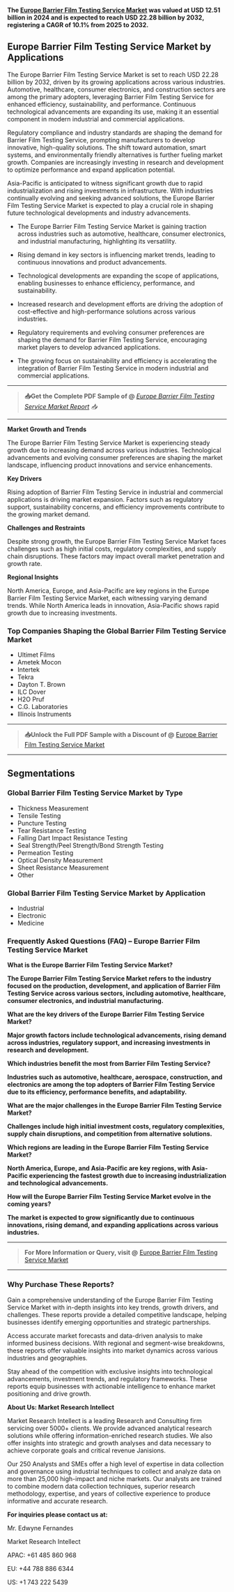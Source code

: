 <p><strong>The <a href="https://www.marketresearchintellect.com/download-sample/?rid=1033860&amp;utm_source=Pulse-April-Europe&amp;utm_medium=852">Europe Barrier Film Testing Service Market</a> was valued at USD 12.51 billion in 2024 and is expected to reach USD 22.28 billion by 2032, registering a CAGR of 10.1% from 2025 to 2032.</strong></p><h2>Europe Barrier Film Testing Service Market by Applications&nbsp;</h2><p><p>The Europe Barrier Film Testing Service Market is set to reach USD 22.28 billion by 2032, driven by its growing applications across various industries. Automotive, healthcare, consumer electronics, and construction sectors are among the primary adopters, leveraging Barrier Film Testing Service for enhanced efficiency, sustainability, and performance. Continuous technological advancements are expanding its use, making it an essential component in modern industrial and commercial applications.</p><p>Regulatory compliance and industry standards are shaping the demand for Barrier Film Testing Service, prompting manufacturers to develop innovative, high-quality solutions. The shift toward automation, smart systems, and environmentally friendly alternatives is further fueling market growth. Companies are increasingly investing in research and development to optimize performance and expand application potential.</p><p>Asia-Pacific is anticipated to witness significant growth due to rapid industrialization and rising investments in infrastructure. With industries continually evolving and seeking advanced solutions, the Europe Barrier Film Testing Service Market is expected to play a crucial role in shaping future technological developments and industry advancements.</p></p><ul><li><p>The Europe Barrier Film Testing Service Market is gaining traction across industries such as automotive, healthcare, consumer electronics, and industrial manufacturing, highlighting its versatility.</p></li><li><p>Rising demand in key sectors is influencing market trends, leading to continuous innovations and product advancements.</p></li><li><p>Technological developments are expanding the scope of applications, enabling businesses to enhance efficiency, performance, and sustainability.</p></li><li><p>Increased research and development efforts are driving the adoption of cost-effective and high-performance solutions across various industries.</p></li><li><p>Regulatory requirements and evolving consumer preferences are shaping the demand for Barrier Film Testing Service, encouraging market players to develop advanced applications.</p></li><li><p>The growing focus on sustainability and efficiency is accelerating the integration of Barrier Film Testing Service in modern industrial and commercial applications.</p></li></ul><hr /><blockquote><p><strong><span class="font-[700]">📥Get the Complete PDF Sample of @ </span></strong><em><span class="font-[700]"><a href="https://www.marketresearchintellect.com/download-sample/?rid=1033860&amp;utm_source=Pulse-April-Europe&amp;utm_medium=852" target="_blank" data-tracking-control-name="article-ssr-frontend-pulse_little-text-block" data-tracking-will-navigate="" data-test-link="">Europe Barrier Film Testing Service Market Report</a>&nbsp;📥</span></em></p></blockquote><hr /><p class="" data-start="77" data-end="360"><strong data-start="77" data-end="105">Market Growth and Trends</strong></p><p class="" data-start="77" data-end="360">The Europe Barrier Film Testing Service Market is experiencing steady growth due to increasing demand across various industries. Technological advancements and evolving consumer preferences are shaping the market landscape, influencing product innovations and service enhancements.</p><p class="" data-start="362" data-end="606"><strong data-start="362" data-end="377">Key Drivers</strong></p><p class="" data-start="362" data-end="606">Rising adoption of Barrier Film Testing Service in industrial and commercial applications is driving market expansion. Factors such as regulatory support, sustainability concerns, and efficiency improvements contribute to the growing market demand.</p><p class="" data-start="608" data-end="849"><strong data-start="608" data-end="637">Challenges and Restraints</strong></p><p class="" data-start="608" data-end="849">Despite strong growth, the Europe Barrier Film Testing Service Market faces challenges such as high initial costs, regulatory complexities, and supply chain disruptions. These factors may impact overall market penetration and growth rate.</p><p class="" data-start="851" data-end="1095"><strong data-start="851" data-end="872">Regional Insights</strong></p><p class="" data-start="851" data-end="1095">North America, Europe, and Asia-Pacific are key regions in the Europe Barrier Film Testing Service Market, each witnessing varying demand trends. While North America leads in innovation, Asia-Pacific shows rapid growth due to increasing investments.</p><p><h3>Top Companies Shaping the Global Barrier Film Testing Service Market </h3><ul><li>Ultimet Films</li><li>Ametek Mocon</li><li>Intertek</li><li>Tekra</li><li>Dayton T. Brown</li><li>ILC Dover</li><li>H2O Pruf</li><li>C.G. Laboratories</li><li>Illinois Instruments</li></ul></p><hr /><blockquote><p><strong>📥Unlock the Full PDF Sample with a Discount of @</strong> <a href="https://www.marketresearchintellect.com/ask-for-discount/?rid=1033860&amp;utm_source=Pulse-April-Europe&amp;utm_medium=852">Europe Barrier Film Testing Service Market</a></p></blockquote><hr /><p><h2>Segmentations</h2><h3>Global Barrier Film Testing Service Market by Type</h3><ul><li>Thickness Measurement</li><li>Tensile Testing</li><li>Puncture Testing</li><li>Tear Resistance Testing</li><li>Falling Dart Impact Resistance Testing</li><li>Seal Strength/Peel Strength/Bond Strength Testing</li><li>Permeation Testing</li><li>Optical Density Measurement</li><li>Sheet Resistance Measurement</li><li>Other</li></ul><h3>Global Barrier Film Testing Service Market by Application</h3><ul><li>Industrial</li><li>Electronic</li><li>Medicine</li></ul></p><h3><strong>Frequently Asked Questions (FAQ) &ndash; Europe Barrier Film Testing Service Market</strong></h3><p><strong>What is the Europe Barrier Film Testing Service Market?</strong></p><p><strong>The Europe Barrier Film Testing Service Market refers to the industry focused on the production, development, and application of Barrier Film Testing Service across various sectors, including automotive, healthcare, consumer electronics, and industrial manufacturing.</strong></p><p><strong>What are the key drivers of the Europe Barrier Film Testing Service Market?</strong></p><p><strong>Major growth factors include technological advancements, rising demand across industries, regulatory support, and increasing investments in research and development.</strong></p><p><strong>Which industries benefit the most from Barrier Film Testing Service?</strong></p><p><strong>Industries such as automotive, healthcare, aerospace, construction, and electronics are among the top adopters of Barrier Film Testing Service due to its efficiency, performance benefits, and adaptability.</strong></p><p><strong>What are the major challenges in the Europe Barrier Film Testing Service Market?</strong></p><p><strong>Challenges include high initial investment costs, regulatory complexities, supply chain disruptions, and competition from alternative solutions.</strong></p><p><strong>Which regions are leading in the Europe Barrier Film Testing Service Market?</strong></p><p><strong>North America, Europe, and Asia-Pacific are key regions, with Asia-Pacific experiencing the fastest growth due to increasing industrialization and technological advancements.</strong></p><p><strong>How will the Europe Barrier Film Testing Service Market evolve in the coming years?</strong></p><p><strong>The market is expected to grow significantly due to continuous innovations, rising demand, and expanding applications across various industries.</strong></p><hr /><blockquote><p><span class="font-[700]"><strong>For More Information or Query, visit&nbsp;@</strong>&nbsp;</span><span class="font-[700]"><a href="https://www.marketresearchintellect.com/product/barrier-film-testing-service-market/?utm_source=Linkedin&utm_medium=852" target="_blank" data-tracking-control-name="article-ssr-frontend-pulse_little-text-block" data-tracking-will-navigate="" data-test-link="">Europe Barrier Film Testing Service Market</a></span></p></blockquote><hr /><h3><strong data-start="0" data-end="31">Why Purchase These Reports?</strong></h3><p class="" data-start="35" data-end="297">Gain a comprehensive understanding of the Europe Barrier Film Testing Service Market with in-depth insights into key trends, growth drivers, and challenges. These reports provide a detailed competitive landscape, helping businesses identify emerging opportunities and strategic partnerships.</p><p class="" data-start="299" data-end="540">Access accurate market forecasts and data-driven analysis to make informed business decisions. With regional and segment-wise breakdowns, these reports offer valuable insights into market dynamics across various industries and geographies.</p><p class="" data-start="542" data-end="784">Stay ahead of the competition with exclusive insights into technological advancements, investment trends, and regulatory frameworks. These reports equip businesses with actionable intelligence to enhance market positioning and drive growth.</p><p><strong><span class="font-[700]">About Us: Market Research Intellect</span></strong></p><p><span class="">Market Research Intellect is a leading Research and Consulting firm servicing over 5000+ clients. We provide advanced analytical research solutions while offering information-enriched research studies.&nbsp;</span>We also offer insights into strategic and growth analyses and data necessary to achieve corporate goals and critical revenue Janisions.</p><p><span class="">Our 250 Analysts and SMEs offer a high level of expertise in data collection and governance using industrial techniques to collect and analyze data on more than 25,000 high-impact and niche markets. Our analysts are trained to combine modern data collection techniques, superior research methodology, expertise, and years of collective experience to produce informative and accurate research.</span></p><p><strong>For inquiries please contact us at:</strong></p><p>Mr. Edwyne Fernandes</p><p>Market Research Intellect</p><p>APAC: +61 485 860 968</p><p>EU: +44 788 886 6344</p><p>US: +1 743 222 5439</p>